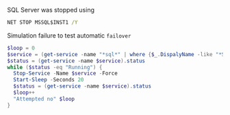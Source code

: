 SQL Server was stopped using

```cmd
NET STOP MSSQL$INST1 /Y
```

Simulation failure to test automatic `failover`

```powershell
$loop = 0
$service = (get-service -name "*sql*" | where {$_.DispalyName -like "*SQL Server (*"}).name
$status = (get-service -name $service).status
while ($status -eq "Running") {
  Stop-Service -Name $service -Force
  Start-Sleep -Seconds 20
  $status = (get-service -name $service).status
  $loop++
  "Attempted no" $loop
}
```
